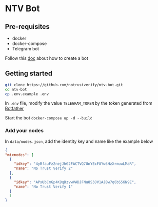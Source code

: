 # NTV Bot

## Pre-requisites

- docker
- docker-compose
- Telegram bot

Follow this [doc](https://core.telegram.org/bots#6-botfather) about how to create a bot


## Getting started

```bash
git clone https://github.com/notrustverify/ntv-bot.git
cd ntv-bot
cp .env.example .env

```
In `.env` file, modify the value `TELEGRAM_TOKEN` by the token generated from [Botfather](https://t.me/botfather)

Start the bot `docker-compose up -d --build`


### Add your nodes

In `data/nodes.json`, add the identity key and name like the example below

```json
{
"mixnodes": [
  {
    "idkey": "4yRfauFzZnejJhG2FACTVQ7UnYEcFUYw3HzXrmuwLMaR",
    "name": "No Trust Verify 2"
  },
  {
    "idkey": "APxUbCmGp4K9qDzvwVADJFNu8S3JV1AJBw7q6bS5KN9E",
    "name": "No Trust Verify 1"
  }
  ]
}
```

